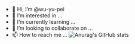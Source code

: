 - 👋 Hi, I’m @wu-yu-pei
- 👀 I’m interested in ...
- 🌱 I’m currently learning ...
- 💞️ I’m looking to collaborate on ...
- 📫 How to reach me ...
![Anurag's GitHub stats](https://github-readme-stats.vercel.app/api?username=wy-yu-peishow_icons=true&theme=radical)
<!---
wu-yu-pei/wu-yu-pei is a ✨ special ✨ repository because its `README.md` (this file) appears on your GitHub profile.
You can click the Preview link to take a look at your changes.
--->
